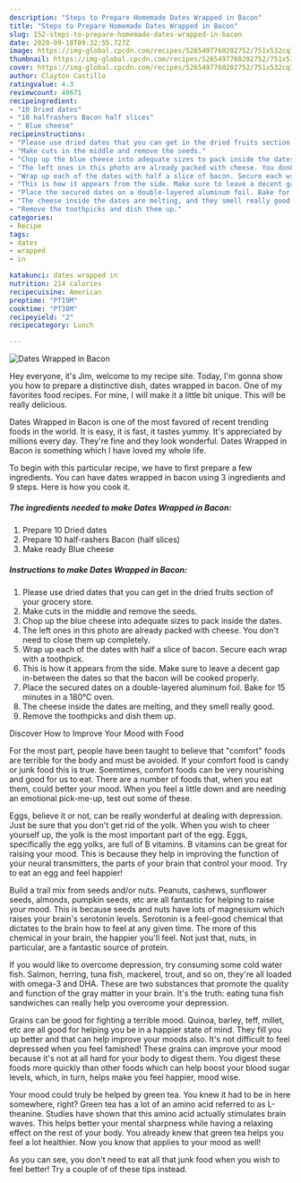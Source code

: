 ```yaml
---
description: "Steps to Prepare Homemade Dates Wrapped in Bacon"
title: "Steps to Prepare Homemade Dates Wrapped in Bacon"
slug: 152-steps-to-prepare-homemade-dates-wrapped-in-bacon
date: 2020-09-18T09:32:55.727Z
image: https://img-global.cpcdn.com/recipes/5265497760202752/751x532cq70/dates-wrapped-in-bacon-recipe-main-photo.jpg
thumbnail: https://img-global.cpcdn.com/recipes/5265497760202752/751x532cq70/dates-wrapped-in-bacon-recipe-main-photo.jpg
cover: https://img-global.cpcdn.com/recipes/5265497760202752/751x532cq70/dates-wrapped-in-bacon-recipe-main-photo.jpg
author: Clayton Castillo
ratingvalue: 4.3
reviewcount: 40671
recipeingredient:
- "10 Dried dates"
- "10 halfrashers Bacon half slices"
- " Blue cheese"
recipeinstructions:
- "Please use dried dates that you can get in the dried fruits section of your grocery store."
- "Make cuts in the middle and remove the seeds."
- "Chop up the blue cheese into adequate sizes to pack inside the dates."
- "The left ones in this photo are already packed with cheese. You don&#39;t need to close them up completely."
- "Wrap up each of the dates with half a slice of bacon. Secure each wrap with a toothpick."
- "This is how it appears from the side. Make sure to leave a decent gap in-between the dates so that the bacon will be cooked properly."
- "Place the secured dates on a double-layered aluminum foil. Bake for 15 minutes in a 180℃ oven."
- "The cheese inside the dates are melting, and they smell really good."
- "Remove the toothpicks and dish them up."
categories:
- Recipe
tags:
- dates
- wrapped
- in

katakunci: dates wrapped in 
nutrition: 214 calories
recipecuisine: American
preptime: "PT19M"
cooktime: "PT38M"
recipeyield: "2"
recipecategory: Lunch

---
```



![Dates Wrapped in Bacon](https://img-global.cpcdn.com/recipes/5265497760202752/751x532cq70/dates-wrapped-in-bacon-recipe-main-photo.jpg)

Hey everyone, it's Jim, welcome to my recipe site. Today, I'm gonna show you how to prepare a distinctive dish, dates wrapped in bacon. One of my favorites food recipes. For mine, I will make it a little bit unique. This will be really delicious.



Dates Wrapped in Bacon is one of the most favored of recent trending foods in the world. It is easy, it is fast, it tastes yummy. It's appreciated by millions every day. They're fine and they look wonderful. Dates Wrapped in Bacon is something which I have loved my whole life.


To begin with this particular recipe, we have to first prepare a few ingredients. You can have dates wrapped in bacon using 3 ingredients and 9 steps. Here is how you cook it.

<!--inarticleads1-->

##### The ingredients needed to make Dates Wrapped in Bacon:

1. Prepare 10 Dried dates
1. Prepare 10 half-rashers Bacon (half slices)
1. Make ready  Blue cheese




<!--inarticleads2-->

##### Instructions to make Dates Wrapped in Bacon:

1. Please use dried dates that you can get in the dried fruits section of your grocery store.
1. Make cuts in the middle and remove the seeds.
1. Chop up the blue cheese into adequate sizes to pack inside the dates.
1. The left ones in this photo are already packed with cheese. You don&#39;t need to close them up completely.
1. Wrap up each of the dates with half a slice of bacon. Secure each wrap with a toothpick.
1. This is how it appears from the side. Make sure to leave a decent gap in-between the dates so that the bacon will be cooked properly.
1. Place the secured dates on a double-layered aluminum foil. Bake for 15 minutes in a 180℃ oven.
1. The cheese inside the dates are melting, and they smell really good.
1. Remove the toothpicks and dish them up.




Discover How to Improve Your Mood with Food


For the most part, people have been taught to believe that "comfort" foods are terrible for the body and must be avoided. If your comfort food is candy or junk food this is true. Soemtimes, comfort foods can be very nourishing and good for us to eat. There are a number of foods that, when you eat them, could better your mood. When you feel a little down and are needing an emotional pick-me-up, test out some of these.

Eggs, believe it or not, can be really wonderful at dealing with depression. Just be sure that you don't get rid of the yolk. When you wish to cheer yourself up, the yolk is the most important part of the egg. Eggs, specifically the egg yolks, are full of B vitamins. B vitamins can be great for raising your mood. This is because they help in improving the function of your neural transmitters, the parts of your brain that control your mood. Try to eat an egg and feel happier!

Build a trail mix from seeds and/or nuts. Peanuts, cashews, sunflower seeds, almonds, pumpkin seeds, etc are all fantastic for helping to raise your mood. This is because seeds and nuts have lots of magnesium which raises your brain's serotonin levels. Serotonin is a feel-good chemical that dictates to the brain how to feel at any given time. The more of this chemical in your brain, the happier you'll feel. Not just that, nuts, in particular, are a fantastic source of protein.

If you would like to overcome depression, try consuming some cold water fish. Salmon, herring, tuna fish, mackerel, trout, and so on, they're all loaded with omega-3 and DHA. These are two substances that promote the quality and function of the gray matter in your brain. It's the truth: eating tuna fish sandwiches can really help you overcome your depression. 

Grains can be good for fighting a terrible mood. Quinoa, barley, teff, millet, etc are all good for helping you be in a happier state of mind. They fill you up better and that can help improve your moods also. It's not difficult to feel depressed when you feel famished! These grains can improve your mood because it's not at all hard for your body to digest them. You digest these foods more quickly than other foods which can help boost your blood sugar levels, which, in turn, helps make you feel happier, mood wise.

Your mood could truly be helped by green tea. You knew it had to be in here somewhere, right? Green tea has a lot of an amino acid referred to as L-theanine. Studies have shown that this amino acid actually stimulates brain waves. This helps better your mental sharpness while having a relaxing effect on the rest of your body. You already knew that green tea helps you feel a lot healthier. Now you know that applies to your mood as well!

As you can see, you don't need to eat all that junk food when you wish to feel better! Try  a  couple of  of  these  tips  instead.

